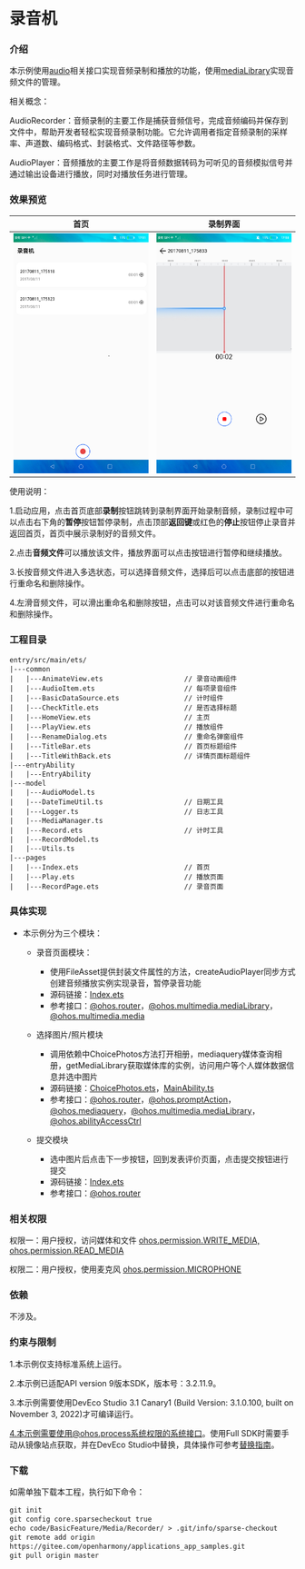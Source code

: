 # 录音机

### 介绍

本示例使用[audio](https://gitee.com/openharmony/docs/blob/master/zh-cn/application-dev/reference/apis/js-apis-audio.md)相关接口实现音频录制和播放的功能，使用[mediaLibrary](https://gitee.com/openharmony/docs/blob/master/zh-cn/application-dev/reference/apis/js-apis-medialibrary.md)实现音频文件的管理。

相关概念：

AudioRecorder：音频录制的主要工作是捕获音频信号，完成音频编码并保存到文件中，帮助开发者轻松实现音频录制功能。它允许调用者指定音频录制的采样率、声道数、编码格式、封装格式、文件路径等参数。

AudioPlayer：音频播放的主要工作是将音频数据转码为可听见的音频模拟信号并通过输出设备进行播放，同时对播放任务进行管理。

### 效果预览

|首页|录制界面|
|--------------------------------|--------------------------------|
|![main](screenshots/device/main.png)| ![record](screenshots/device/record.png)|

使用说明：

1.启动应用，点击首页底部**录制**按钮跳转到录制界面开始录制音频，录制过程中可以点击右下角的**暂停**按钮暂停录制，点击顶部**返回键**或红色的**停止**按钮停止录音并返回首页，首页中展示录制好的音频文件。

2.点击**音频文件**可以播放该文件，播放界面可以点击按钮进行暂停和继续播放。

3.长按音频文件进入多选状态，可以选择音频文件，选择后可以点击底部的按钮进行重命名和删除操作。

4.左滑音频文件，可以滑出重命名和删除按钮，点击可以对该音频文件进行重命名和删除操作。

### 工程目录
```
entry/src/main/ets/
|---common
|   |---AnimateView.ets                    // 录音动画组件
|   |---AudioItem.ets                      // 每项录音组件
|   |---BasicDataSource.ets                // 计时组件 
|   |---CheckTitle.ets                     // 是否选择标题
|   |---HomeView.ets                       // 主页     
|   |---PlayView.ets                       // 播放组件 
|   |---RenameDialog.ets                   // 重命名弹窗组件
|   |---TitleBar.ets                       // 首页标题组件
|   |---TitleWithBack.ets                  // 详情页面标题组件
|---entryAbility
|   |---EntryAbility
|---model
|   |---AudioModel.ts                  
|   |---DateTimeUtil.ts                    // 日期工具
|   |---Logger.ts                          // 日志工具
|   |---MediaManager.ts                   
|   |---Record.ets                         // 计时工具
|   |---RecordModel.ts                         
|   |---Utils.ts                         
|---pages
|   |---Index.ets                          // 首页
|   |---Play.ets                           // 播放页面
|   |---RecordPage.ets                     // 录音页面
```

### 具体实现

* 本示例分为三个模块：
    * 录音页面模块：
        * 使用FileAsset提供封装文件属性的方法，createAudioPlayer同步方式创建音频播放实例实现录音，暂停录音功能
        * 源码链接：[Index.ets](https://gitee.com/openharmony/applications_app_samples/blob/master/code/BasicFeature/Media/ImageShow/entry/src/main/ets/pages/Index.ets)
        * 参考接口：[@ohos.router](https://gitee.com/openharmony/docs/blob/master/zh-cn/application-dev/reference/apis/js-apis-router.md)，[@ohos.multimedia.mediaLibrary](https://gitee.com/openharmony/docs/blob/master/zh-cn/application-dev/reference/apis/js-apis-medialibrary.md)，[@ohos.multimedia.media](https://gitee.com/openharmony/docs/blob/master/zh-cn/application-dev/reference/apis/js-apis-media.md)

    * 选择图片/照片模块
        * 调用依赖中ChoicePhotos方法打开相册，mediaquery媒体查询相册，getMediaLibrary获取媒体库的实例，访问用户等个人媒体数据信息并选中图片
        * 源码链接：[ChoicePhotos.ets](https://gitee.com/openharmony/applications_app_samples/blob/master/code/BasicFeature/Media/ImageShow/imagelibrary/src/main/ets/components/pages/ChoicePhotos.ets)，[MainAbility.ts](https://gitee.com/openharmony/applications_app_samples/blob/master/code/BasicFeature/Media/ImageShow/entry/src/main/ets/MainAbility/MainAbility.ts)
        * 参考接口：[@ohos.router](https://gitee.com/openharmony/docs/blob/master/zh-cn/application-dev/reference/apis/js-apis-router.md)，[@ohos.promptAction](https://gitee.com/openharmony/docs/blob/master/zh-cn/application-dev/reference/apis/js-apis-promptAction.md)，[@ohos.mediaquery](https://gitee.com/openharmony/docs/blob/master/zh-cn/application-dev/reference/apis/js-apis-system-mediaquery.md)，[@ohos.multimedia.mediaLibrary](https://gitee.com/openharmony/docs/blob/master/zh-cn/application-dev/reference/apis/js-apis-medialibrary.md)，[@ohos.abilityAccessCtrl](https://gitee.com/openharmony/docs/blob/master/zh-cn/application-dev/reference/apis/js-apis-abilityAccessCtrl.md)

    * 提交模块
        * 选中图片后点击下一步按钮，回到发表评价页面，点击提交按钮进行提交
        * 源码链接：[Index.ets](https://gitee.com/openharmony/applications_app_samples/blob/master/code/BasicFeature/Media/ImageShow/entry/src/main/ets/pages/Index.ets)
        * 参考接口：[@ohos.router](https://gitee.com/openharmony/docs/blob/master/zh-cn/application-dev/reference/apis/js-apis-router.md)

### 相关权限

权限一：用户授权，访问媒体和文件 [ohos.permission.WRITE_MEDIA, ohos.permission.READ_MEDIA](https://gitee.com/openharmony/docs/blob/master/zh-cn/application-dev/security/permission-list.md)

权限二：用户授权，使用麦克风 [ohos.permission.MICROPHONE](https://gitee.com/openharmony/docs/blob/master/zh-cn/application-dev/security/permission-list.md)

### 依赖

不涉及。

### 约束与限制

1.本示例仅支持标准系统上运行。

2.本示例已适配API version 9版本SDK，版本号：3.2.11.9。

3.本示例需要使用DevEco Studio 3.1 Canary1 (Build Version: 3.1.0.100, built on November 3, 2022)才可编译运行。

4.本示例需要使用@ohos.process系统权限的系统接口。使用Full SDK时需要手动从镜像站点获取，并在DevEco Studio中替换，具体操作可参考[替换指南](https://gitee.com/openharmony/docs/blob/master/zh-cn/application-dev/quick-start/full-sdk-switch-guide.md)。

### 下载

如需单独下载本工程，执行如下命令：
```
git init
git config core.sparsecheckout true
echo code/BasicFeature/Media/Recorder/ > .git/info/sparse-checkout
git remote add origin https://gitee.com/openharmony/applications_app_samples.git
git pull origin master

```